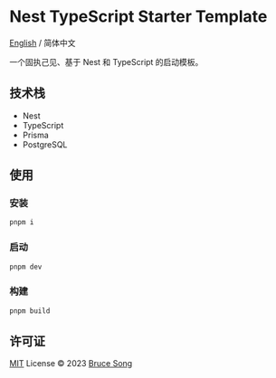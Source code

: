 # Nest TypeScript Starter Template

[English](./README.md) / 简体中文

一个固执己见、基于 Nest 和 TypeScript 的启动模板。

## 技术栈

- Nest
- TypeScript
- Prisma
- PostgreSQL

## 使用

### 安装

```bash
pnpm i
```

### 启动

```bash
pnpm dev
```

### 构建

```bash
pnpm build
```

## 许可证

[MIT](/LICENSE) License &copy; 2023 [Bruce Song](https://github.com/recallwei)

